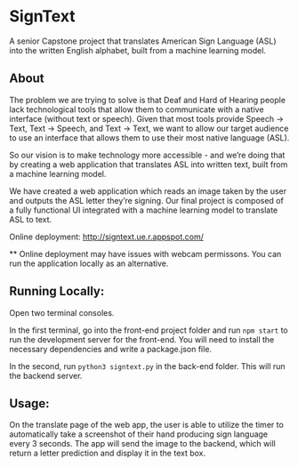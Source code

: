 # SignText
A senior Capstone project that translates American Sign Language (ASL) into the written English alphabet, built from a machine learning model.

## About
The problem we are trying to solve is that Deaf and Hard of Hearing people lack technological tools that allow them to communicate with a native interface (without text or speech).  Given that most tools provide Speech → Text, Text → Speech, and Text → Text, we want to allow our target audience to use an interface that allows them to use their most native language (ASL).

So our vision is to make technology more accessible - and we’re doing that by creating a web application that translates ASL into written text, built from a machine learning model.

We have created a web application which reads an image taken by the user and outputs the ASL letter they’re signing. Our final project is composed of a fully functional UI integrated with a machine learning model to translate ASL to text.

Online deployment: http://signtext.ue.r.appspot.com/

** Online deployment may have issues with webcam permissons. You can run the application locally as an alternative.

## Running Locally:

Open two terminal consoles.

In the first terminal, go into the front-end project folder and run `npm start` to run the development server for the front-end. You will need to install the necessary dependencies and write a package.json file. 

In the second, run `python3 signtext.py` in the back-end folder. This will run the backend server. 

## Usage:
On the translate page of the web app, the user is able to utilize the timer to automatically take a screenshot of their hand producing sign language every 3 seconds. The app will send the image to the backend, which will return a letter prediction and display it in the text box. 
